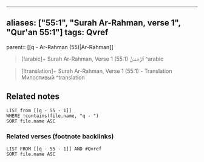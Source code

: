 
---
aliases: ["55:1", "Surah Ar-Rahman, verse 1", "Qur'an 55:1"]
tags: Qvref
---

parent:: [[q - Ar-Rahman (55)|Ar-Rahman]]

> [!arabic]+ Surah Ar-Rahman, Verse 1 (55:1)
> <span class="quran-arabic"> ٱلرَّحْمَـٰنُ</span>
^arabic

> [!translation]+ Surah Ar-Rahman, Verse 1 (55:1) - Translation
> Милостивый
^translation



## Related notes
```dataview
LIST from [[q - 55 - 1]]
WHERE !contains(file.name, "q - ")
SORT file.name ASC
```

### Related verses (footnote backlinks)
```dataview
LIST FROM [[q - 55 - 1]] AND #Qvref
SORT file.name ASC
```

